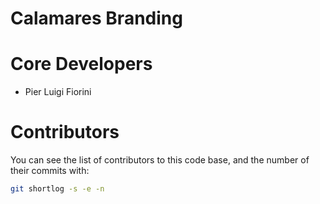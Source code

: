 Calamares Branding
==================

# Core Developers

 * Pier Luigi Fiorini

# Contributors

You can see the list of contributors to this code base,
and the number of their commits with:

```sh
git shortlog -s -e -n
```
